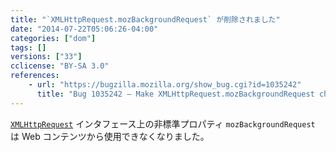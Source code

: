 ```yaml
---
title: "`XMLHttpRequest.mozBackgroundRequest` が削除されました"
date: "2014-07-22T05:06:26-04:00"
categories: ["dom"]
tags: []
versions: ["33"]
cclicense: "BY-SA 3.0"
references:
    - url: "https://bugzilla.mozilla.org/show_bug.cgi?id=1035242"
      title: "Bug 1035242 – Make XMLHttpRequest.mozBackgroundRequest chrome-only"
---
```

[`XMLHttpRequest`](https://developer.mozilla.org/ja/docs/Web/API/XMLHttpRequest) インタフェース上の非標準プロパティ `mozBackgroundRequest` は Web コンテンツから使用できなくなりました。

